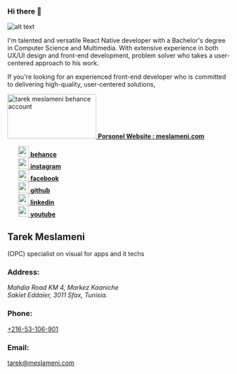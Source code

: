 ### Hi there 👋

![alt text](https://scontent.ftun4-2.fna.fbcdn.net/v/t39.30808-6/288491356_10227455121394050_4621545460001525565_n.jpg?_nc_cat=106&ccb=1-7&_nc_sid=19026a&_nc_ohc=3Nv6WWEOweEAX_G37C0&_nc_ht=scontent.ftun4-2.fna&oh=00_AfAH618bh9vSet8guc3gRTQXFchBxj1BhEc2l8vOZ4BIUQ&oe=63F524B4)


I'm talented and versatile React Native developer with a Bachelor's degree in Computer Science and Multimedia. With extensive experience in both UX/UI design and front-end development, problem solver who takes a user-centered approach to his work.

If you're looking for an experienced front-end developer who is committed to delivering high-quality, user-centered solutions, 


<a href="https://meslameni.com" rel="noopener noreferrer">
                <img src="https://meslameni.com/img/tarek%20meslameni%20studio%20aiming%20project.webp" alt="tarek meslameni behance account" width="200" height="100">
                <strong> Porsonel Website : meslameni.com </strong>
</a>


<ul style="list-style-type: none;">
        <li>
            <a href="https://www.behance.net/TarekMeslameni" rel="noopener noreferrer">
                <img src="https://meslameni.com/img/social/behance.png" alt="tarek meslameni behance account" width="24" height="24">
                <strong> behance </strong>
            </a>
        </li>
        <li>
            <a href="https://www.instagram.com/meslamenistudio/" rel="noopener noreferrer">
                <img src="https://meslameni.com/img/social/instagram.png" alt="tarek meslameni instagram account" width="24" height="24">
                <strong> instagram </strong>
            </a>
        </li>
        <li>
            <a href="https://www.facebook.com/MeslameniStudio" rel="noopener noreferrer">
                <img src="https://meslameni.com/img/social/facebook.png" alt="tarek meslameni facebook account" width="24" height="24">
                <strong> facebook </strong>
            </a>
        </li>
        <li>
            <a href="https://github.com/tarekMes" rel="noopener noreferrer">
                <img src="https://meslameni.com/img/social/github.png" alt="tarek meslameni facebook account" width="24" height="24">
                <strong> github </strong>   
            </a>
        </li>
        <li>
            <a href="https://www.linkedin.com/company/meslameni" rel="noopener noreferrer">
                <img src="https://meslameni.com/img/social/linkedin.png" alt="tarek meslameni linkedin account" width="24" height="24">
                <strong> linkedin </strong>
            </a>
        </li>
        <li>
            <a href="https://www.youtube.com/@meslamenistudio" rel="noopener noreferrer">
                <img src="https://www.logo.wine/a/logo/YouTube/YouTube-Icon-Full-Color-Logo.wine.svg" alt="tarek meslameni behance account" width="24" height="24"> 
                <strong> youtube </strong>
            </a>                                 
        </li>
    </ul>
 
<div itemscope="" itemtype="https://schema.org/LocalBusiness " class="contain">
                        <h2><span itemprop="name">Tarek Meslameni </span></h2>
                        <p itemprop="description"> (OPC) specialist on visual for apps and it techs
                        <h3>Address: </h3>
                        </p><address itemprop="address" itemscope="" itemtype="https://schema.org/PostalAddress">
                          <span itemprop="streetAddress">Mahdia Road KM 4, Markez Kaaniche</span> <br>
                          <span itemprop="addressRegion">Sakiet Eddaïer, </span>
                          <span itemprop="postalCode"> 3011  </span>
                          <span itemprop="addressLocality"> Sfax, Tunisia. </span>
                        </address>
                        <div class="contact_action">
                            <span class="contact_promp">
                                <h3>Phone: </h3>  
                                <a itemprop="telephone" href="tel:+21653106901">+216-53-106-901</a> <br>
                            </span>
                            <span class="contact_promp">
                                <h3>Email: </h3>
                                <a itemprop="email" href="mailto:tarek@meslameni.com">tarek@meslameni.com</a>
                            </span>
                        </div>
 </div>
<!--
**tarekMes/tarekMes** is a ✨ _special_ ✨ repository because its `README.md` (this file) appears on your GitHub profile.
connect with me 
<ul>
  <li><a href="https://www.facebook.com/tarekmeslameni">Facebook</a></li
<ul>

Facebook: https://www.facebook.com/tarekmeslameni <br />
Instagram: https://www.instagram.com/meslamenistudio/ <br />
Behance: https://www.behance.net/TarekMeslameni <br />
github: https://github.com/tarekMes <br />
youtube: https://www.youtube.com/@meslamenistudio <br />
Here are some ideas to get you started:

- 🔭 I’m currently working on ...
- 🌱 I’m currently learning ...
- 👯 I’m looking to collaborate on ...
- 🤔 I’m looking for help with ...
- 💬 Ask me about ...
- 📫 How to reach me: ...
- 😄 Pronouns: ...
- ⚡ Fun fact: ...
-->
